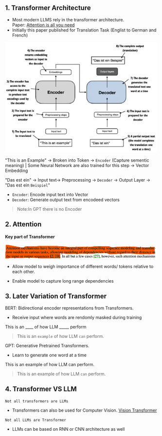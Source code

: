 ## 1. Transformer Architecture 
- Most modern LLMS rely in the transformer architecture.  
Paper: [Attention is all you need](https://arxiv.org/pdf/1706.03762)
- Initially this paper published for Translation Task (Englist to German and French)  

<img src="assets/4. LLM Basic/word.png" width="500" />    

"This is an Example" -> Broken into Token -> `Encoder` (Capture sementic meaning) | Some Neural Network are also trained for this step  -> Vector Embedding

"Das est ein" -> Input text-> Preprocessing -> `Decoder` -> Output Layer -> "Das est ein `Beispiel`"

+ `Encoder`: Encode input text into Vector
+ `Decoder`: Generate output text from encodeed vectors

> Note:In GPT there is no Encoder

##  2. Attention
#### Key part of Transformer
<img src="assets/4. LLM Basic/attention.png" width="500" />    

+ Allow model to weigh importance of different words/ tokens relative to each other.

+ Enable model to capture long range dependencies

## 3. Later Variation of Transformer
BERT: Bidirectional encoder representations from Transformers.  
+ Receive input where words are rendomly masked during training  

This is an ____ of how LLM _____ perform
> This is an `example` of how LLM `can` perform.

GPT: Generative Pretrained Transformers.
+ Learn to generate one word at a time  

This is an example of how LLM can perform.
> This is an example of how LLM `can` perform.

## 4. Transformer VS LLM
`Not all transformers are LLMs`  
+ Transformers can also be used for Computer Vision. [Vision Transformer](https://viso.ai/deep-learning/vision-transformer-vit/)

`Not all LLMs are Transformer`
+ LLMs can be based on RNN or CNN architecture as well